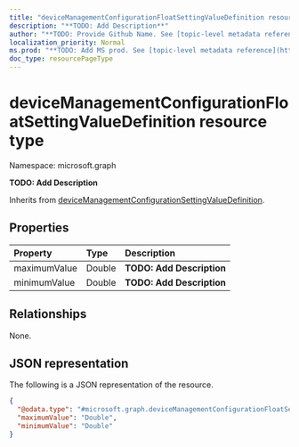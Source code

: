 ```yaml
---
title: "deviceManagementConfigurationFloatSettingValueDefinition resource type"
description: "**TODO: Add Description**"
author: "**TODO: Provide Github Name. See [topic-level metadata reference](https://msgo.azurewebsites.net/add/document/guidelines/metadata.html#topic-level-metadata)**"
localization_priority: Normal
ms.prod: "**TODO: Add MS prod. See [topic-level metadata reference](https://msgo.azurewebsites.net/add/document/guidelines/metadata.html#topic-level-metadata)**"
doc_type: resourcePageType
---
```


# deviceManagementConfigurationFloatSettingValueDefinition resource type

Namespace: microsoft.graph

**TODO: Add Description**


Inherits from [deviceManagementConfigurationSettingValueDefinition](../resources/devicemanagementconfigurationsettingvaluedefinition.md).

## Properties
|Property|Type|Description|
|:---|:---|:---|
|maximumValue|Double|**TODO: Add Description**|
|minimumValue|Double|**TODO: Add Description**|

## Relationships
None.

## JSON representation
The following is a JSON representation of the resource.
<!-- {
  "blockType": "resource",
  "@odata.type": "microsoft.graph.deviceManagementConfigurationFloatSettingValueDefinition"
}
-->
``` json
{
  "@odata.type": "#microsoft.graph.deviceManagementConfigurationFloatSettingValueDefinition",
  "maximumValue": "Double",
  "minimumValue": "Double"
}
```

